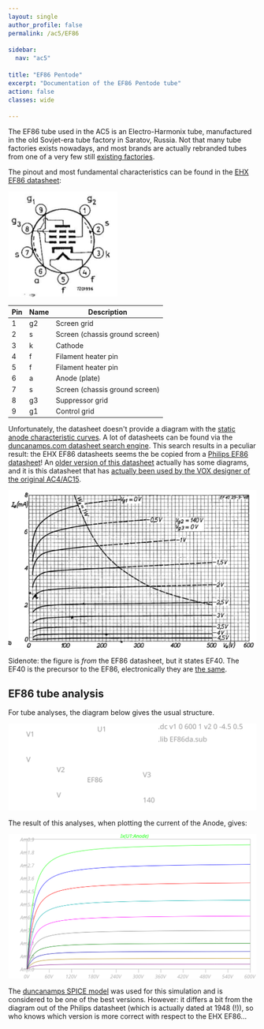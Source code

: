 ```yaml
---
layout: single
author_profile: false
permalink: /ac5/EF86

sidebar:
  nav: "ac5"

title: "EF86 Pentode"
excerpt: "Documentation of the EF86 Pentode tube"
action: false
classes: wide

---
```

The EF86 tube used in the AC5 is an Electro-Harmonix tube, manufactured in the old Sovjet-era tube factory in Saratov, Russia. Not that many tube factories exists nowadays, and most brands are actually rebranded tubes from one of a very few still [existing factories](https://hackaday.com/2020/08/06/just-who-makes-tubes-these-days/).

The pinout and most fundamental characteristics can be found in the [EHX EF86 datasheet](https://shop.ehx.com/catalog/addimages/ef86eh.pdf):

![](/assets/images/ac5/ef86-pinout.png)

|Pin|Name| Description |
|---|----|-------------|
| 1 | g2 | Screen grid |
| 2 | s  | Screen (chassis ground screen) |
| 3 | k  | Cathode |
| 4 | f  | Filament heater pin |
| 5 | f  | Filament heater pin |
| 6 | a  | Anode (plate) |
| 7 | s  | Screen (chassis ground screen) |
| 8 | g3 | Suppressor grid |
| 9 | g1 | Control grid |

Unfortunately, the datasheet doesn't provide a diagram with the [static anode characteristic curves](https://www.electronics-notes.com/articles/electronic_components/valves-tubes/triode-valve-vacuum-tube-formula-theory.php). A lot of datasheets can be found via the [duncanamps.com datasheet search engine](http://tdsl.duncanamps.com/tubesearch.php). This search results in a peculiar result: the EHX EF86 datasheets seems the be copied from a [Philips EF86 datasheet](http://frank.yueksel.org/sheets/010/e/EF86.pdf)! An [older version of this datasheet](http://www.r-type.org/pdfs/ef86-1.pdf) actually has some diagrams, and it is this datasheet that has [actually been used by the VOX designer of the original AC4/AC15](https://www.ampbooks.com/mobile/classic-circuits/vox-ac15/).

![](/assets/images/ac5/philips-EF86-plot.png)

Sidenote: the figure is *from* the EF86 datasheet, but it states EF40. The EF40 is the precursor to the EF86, electronically they are [the same](http://www.tube-classics.de/TC/Tubes/Common%20EF40/EF40.htm).

## EF86 tube analysis

For tube analyses, the diagram below gives the usual structure.

![](/assets/images/ac5/EF86.svg)

The result of this analyses, when plotting the current of the Anode, gives:

![](/assets/images/ac5/spice-EF86-plot.svg)

The [duncanamps SPICE model](http://www.duncanamps.com/pdf/ef86spicemod.pdf) was used for this simulation and is considered to be one of the best versions. However: it differs a bit from the diagram out of the Philips datasheet (which is actually dated at 1948 (!)), so who knows which version is more correct with respect to the EHX EF86...
